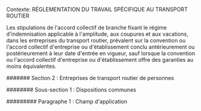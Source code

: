Contexte: RÉGLEMENTATION DU TRAVAIL SPÉCIFIQUE AU TRANSPORT ROUTIER

Les stipulations de l'accord collectif de branche fixant le régime d'indemnisation applicable à l'amplitude, aux coupures et aux vacations, dans les entreprises du transport routier, prévalent sur la convention ou l'accord collectif d'entreprise ou d'établissement conclu antérieurement ou postérieurement à leur date d'entrée en vigueur, sauf lorsque la convention ou l'accord collectif d'entreprise ou d'établissement offre des garanties au moins équivalentes.

####### Section 2 : Entreprises de transport routier de personnes

######## Sous-section 1 : Dispositions communes

######### Paragraphe 1 : Champ d'application